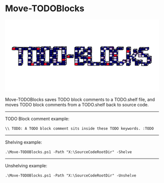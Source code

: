 # Move-TODOBlocks
![TODO-Blocks Logo](/Pictures/TODOBlocks-Logo.png?raw=true "TODO-Blocks Logo")


Move-TODOBlocks saves TODO block comments to a TODO.shelf file, and moves TODO block comments from a TODO.shelf back to source code. 


------------------------------------------------------------------------------------------------------------------------
TODO Block comment example:


`\\ TODO: A TODO block comment sits inside these TODO keywords. :TODO`


------------------------------------------------------------------------------------------------------------------------
Shelving example:


`.\Move-TODOBlocks.ps1 -Path "X:\SourceCodeRootDir" -Shelve` 


------------------------------------------------------------------------------------------------------------------------
Unshelving example:


`.\Move-TODOBlocks.ps1 -Path "X:\SourceCodeRootDir" -Unshelve` 
